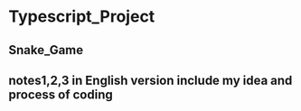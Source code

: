 # Typescript_Project
## Snake_Game
## notes1,2,3 in English version include my idea and process of coding
